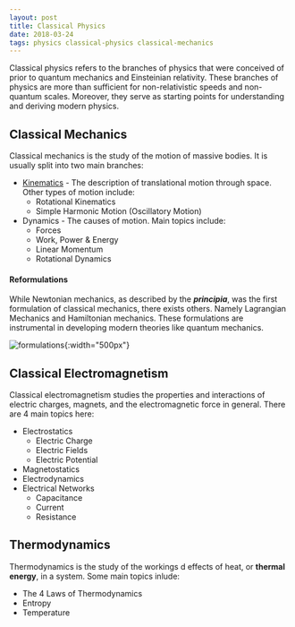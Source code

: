 ```yaml
---
layout: post
title: Classical Physics
date: 2018-03-24
tags: physics classical-physics classical-mechanics
---
```

Classical physics refers to the branches of physics that were conceived of prior to quantum mechanics and Einsteinian relativity. These branches of physics are more than sufficient for non-relativistic speeds and non-quantum scales. Moreover, they serve as starting points for understanding and deriving modern physics.

## Classical Mechanics
Classical mechanics is the study of the motion of massive bodies. It is usually split into two main branches:

- [Kinematics](/kinematics) - The description of translational motion through space. Other types of motion include:
  - Rotational Kinematics
  - Simple Harmonic Motion (Oscillatory Motion)
- Dynamics - The causes of motion. Main topics include:
  - Forces
  - Work, Power & Energy
  - Linear Momentum
  - Rotational Dynamics

#### Reformulations
While Newtonian mechanics, as described by the ***principia***, was the first formulation of classical mechanics, there exists others. Namely Lagrangian Mechanics and Hamiltonian mechanics. These formulations are instrumental in developing modern theories like quantum mechanics.

![formulations](http://en.citizendium.org/images/thumb/f/f5/Classical_mechanics_timeline.PNG/800px-Classical_mechanics_timeline.PNG?style=centerme){:width="500px"}

<!--more-->

## Classical Electromagnetism
Classical electromagnetism studies the properties and interactions of electric charges, magnets, and the electromagnetic force in general. There are 4 main topics here:

- Electrostatics
  - Electric Charge
  - Electric Fields
  - Electric Potential
- Magnetostatics
- Electrodynamics
- Electrical Networks
  - Capacitance
  - Current
  - Resistance

## Thermodynamics
Thermodynamics is the study of the workings d effects of heat, or **thermal energy**, in a system. Some main topics inlude:

- The 4 Laws of Thermodynamics
- Entropy
- Temperature
